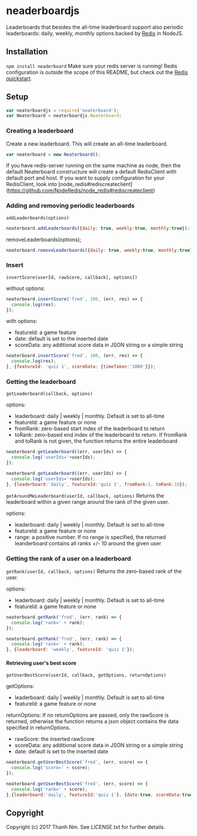 # neaderboardjs

Leaderboards that besides the all-time leaderboard support also periodic leaderboards: daily, weekly, monthly options backed by [Redis](http://redis.io) in NodeJS.

## Installation

`npm install neaderboard`
Make sure your redis server is running! Redis configuration is outside the scope of this README, but
check out the [Redis quickstart](https://redis.io/topics/quickstart).

## Setup
```javascript
var neaterboardjs = require('neaterboard');
var Neaterboard = neaterboardjs.Neaterboard;
```

### Creating a leaderboard

Create a new leaderboard. This will create an all-time leaderboard.

```javascript
var neaterboard = new Neaterboard();
```

If you have redis-server running on the same machine as node, then the default Neaterboard constructure will create a default RedisClient with default port and host. If you want to supply configuration for your RedisClient, look into [node_redis#rediscreateclient] (https://github.com/NodeRedis/node_redis#rediscreateclient)

### Adding and removing periodic leaderboards
`addLeaderboards(options)`

```javascript
neaterboard.addLeaderboards({daily: true, weekly:true, monthly:true});
```
removeLeaderboards(options);
```javascript
neaterboard.removeLeaderboards({daily: true, weekly:true, monthly:true});
```
### Insert
`insertScore(userId, rawScore, callback[, options])`

without options:
```javascript
neaterboard.insertScore('fred', 100, (err, res) => {
  console.log(res);
});
```

with options:
* featureId: a game feature
* date: default is set to the inserted date
* scoreData: any additional score data in JSON string or a simple string

```javascript
neaterboard.insertScore('fred', 100, (err, res) => {
  console.log(res);
}, {featureId: 'quiz 1', scoreData: {timeTaken:'1000'}});
```

### Getting the leaderboard
`getLeaderboard(callback, options)`

options:
* leaderboard: daily | weekly | monthly. Default is set to all-time
* featureId: a game feature or none
* fromRank: zero-based start index of the leaderboard to return
* toRank: zero-based end index of the leaderboard to return. If fromRank and toRank is not given, the function returns the entire leaderboard

```javascript
neaterboard.getLeaderboard((err, userIds) => {
  console.log('userIds='+userIds);
});
```

```javascript
neaterboard.getLeaderboard((err, userIds) => {
  console.log('userIds='+userIds);
}, {leaderboard:'daily', featureId:'quiz 1', fromRank:5, toRank:10});
```

`getAroundMeLeaderboard(userId, callback, options)`
Returns the leaderboard within a given range around the rank of the given user.

options:
* leaderboard: daily | weekly | monthly. Default is set to all-time
* featureId: a game feature or none
* range: a positive number. If no range is specified, the returned leanderboard contains all ranks +/- 10 around the given user


### Getting the rank of a user on a leaderboard
`getRank(userId, callback, options)`
Returns the zero-based rank of the user.

options:
* leaderboard: daily | weekly | monthly. Default is set to all-time
* featureId: a game feature or none

```javascript
neaterboard.getRank('fred', (err, rank) => {
  console.log('rank=' + rank);
});
```

```javascript
neaterboard.getRank('fred', (err, rank) => {
  console.log('rank=' + rank);
}, {leaderboard: 'weekly', featureId: 'quiz 1'});
```

#### Retrieving user's best score
`getUserBestScore(userId, callback, getOptions, returnOptions) `

getOptions:
* leaderboard: daily | weekly | monthly. Default is set to all-time
* featureId: a game feature or none

returnOptions:
If no returnOptions are passed, only the rawScore is returned, otherwise the function returns a json object contains the data specified in returnOptions.
* rawScore: the inserted rawScore
* scoreData: any additional score data in JSON string or a simple string
* date: default is set to the inserted date

```javascript
neaterboard.getUserBestScore('fred', (err, score) => {
  console.log('score=' + score);
});
```

```javascript
neaterboard.getUserBestScore('fred', (err, score) => {
  console.log('rank=' + score);
},{leaderboard:'daily', featureId:'quiz 1'}, {date:true, scoreData:true});
```
## Copyright
Copyright (c) 2017 Thanh Nm. See LICENSE.txt for further details.
